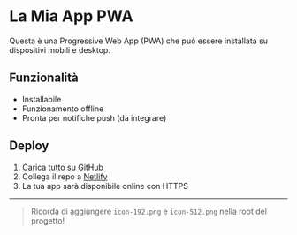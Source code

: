 # La Mia App PWA

Questa è una Progressive Web App (PWA) che può essere installata su dispositivi mobili e desktop. 

## Funzionalità
- Installabile
- Funzionamento offline
- Pronta per notifiche push (da integrare)

## Deploy
1. Carica tutto su GitHub
2. Collega il repo a [Netlify](https://www.netlify.com/)
3. La tua app sarà disponibile online con HTTPS

---

> Ricorda di aggiungere `icon-192.png` e `icon-512.png` nella root del progetto!
